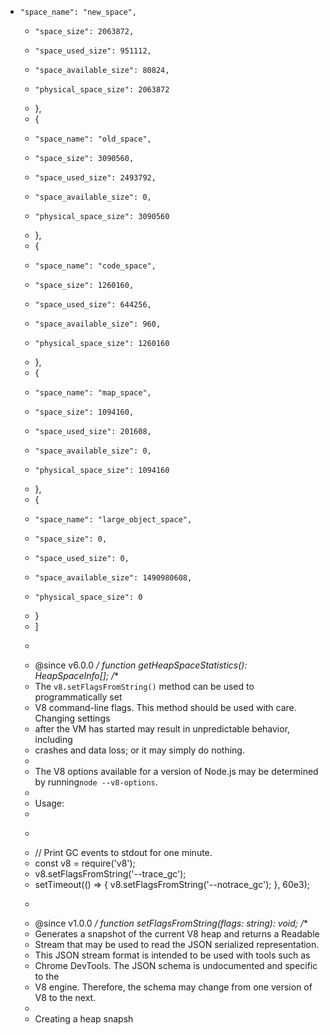    *     "space_name": "new_space",
     *     "space_size": 2063872,
     *     "space_used_size": 951112,
     *     "space_available_size": 80824,
     *     "physical_space_size": 2063872
     *   },
     *   {
     *     "space_name": "old_space",
     *     "space_size": 3090560,
     *     "space_used_size": 2493792,
     *     "space_available_size": 0,
     *     "physical_space_size": 3090560
     *   },
     *   {
     *     "space_name": "code_space",
     *     "space_size": 1260160,
     *     "space_used_size": 644256,
     *     "space_available_size": 960,
     *     "physical_space_size": 1260160
     *   },
     *   {
     *     "space_name": "map_space",
     *     "space_size": 1094160,
     *     "space_used_size": 201608,
     *     "space_available_size": 0,
     *     "physical_space_size": 1094160
     *   },
     *   {
     *     "space_name": "large_object_space",
     *     "space_size": 0,
     *     "space_used_size": 0,
     *     "space_available_size": 1490980608,
     *     "physical_space_size": 0
     *   }
     * ]
     * ```
     * @since v6.0.0
     */
    function getHeapSpaceStatistics(): HeapSpaceInfo[];
    /**
     * The `v8.setFlagsFromString()` method can be used to programmatically set
     * V8 command-line flags. This method should be used with care. Changing settings
     * after the VM has started may result in unpredictable behavior, including
     * crashes and data loss; or it may simply do nothing.
     *
     * The V8 options available for a version of Node.js may be determined by running`node --v8-options`.
     *
     * Usage:
     *
     * ```js
     * // Print GC events to stdout for one minute.
     * const v8 = require('v8');
     * v8.setFlagsFromString('--trace_gc');
     * setTimeout(() => { v8.setFlagsFromString('--notrace_gc'); }, 60e3);
     * ```
     * @since v1.0.0
     */
    function setFlagsFromString(flags: string): void;
    /**
     * Generates a snapshot of the current V8 heap and returns a Readable
     * Stream that may be used to read the JSON serialized representation.
     * This JSON stream format is intended to be used with tools such as
     * Chrome DevTools. The JSON schema is undocumented and specific to the
     * V8 engine. Therefore, the schema may change from one version of V8 to the next.
     *
     * Creating a heap snapsh
